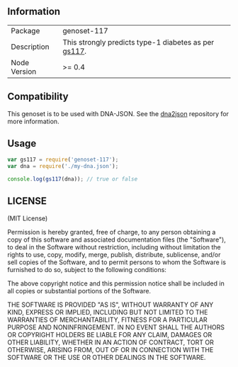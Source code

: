 ## Information

<table>
<tr>
<td>Package</td><td>genoset-117</td>
</tr>
<tr>
<td>Description</td>
<td>This strongly predicts type-1 diabetes as per <a href="http://www.snpedia.com/index.php/Gs117">gs117</a>.</td>
</tr>
<tr>
<td>Node Version</td>
<td>>= 0.4</td>
</tr>
</table>

## Compatibility

This genoset is to be used with DNA-JSON. See the [dna2json](https://github.com/genomejs/dna2json) repository for more information.

## Usage

```javascript
var gs117 = require('genoset-117');
var dna = require('./my-dna.json');

console.log(gs117(dna)); // true or false
```

## LICENSE

(MIT License)

Permission is hereby granted, free of charge, to any person obtaining
a copy of this software and associated documentation files (the
"Software"), to deal in the Software without restriction, including
without limitation the rights to use, copy, modify, merge, publish,
distribute, sublicense, and/or sell copies of the Software, and to
permit persons to whom the Software is furnished to do so, subject to
the following conditions:

The above copyright notice and this permission notice shall be
included in all copies or substantial portions of the Software.

THE SOFTWARE IS PROVIDED "AS IS", WITHOUT WARRANTY OF ANY KIND,
EXPRESS OR IMPLIED, INCLUDING BUT NOT LIMITED TO THE WARRANTIES OF
MERCHANTABILITY, FITNESS FOR A PARTICULAR PURPOSE AND
NONINFRINGEMENT. IN NO EVENT SHALL THE AUTHORS OR COPYRIGHT HOLDERS BE
LIABLE FOR ANY CLAIM, DAMAGES OR OTHER LIABILITY, WHETHER IN AN ACTION
OF CONTRACT, TORT OR OTHERWISE, ARISING FROM, OUT OF OR IN CONNECTION
WITH THE SOFTWARE OR THE USE OR OTHER DEALINGS IN THE SOFTWARE.